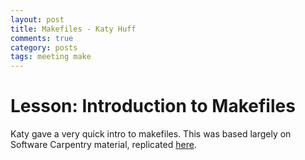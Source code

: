 ```yaml
---
layout: post
title: Makefiles - Katy Huff
comments: true
category: posts
tags: meeting make
---
```



# Lesson: Introduction to Makefiles

Katy gave a very quick intro to makefiles. This was based largely on Software Carpentry material, replicated [here][make]. 


[make]: https://github.com/thehackerwithin/berkeley/tree/master/make "make" 


